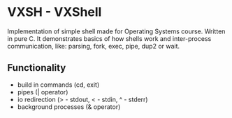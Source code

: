 # VXSH - VXShell

Implementation of simple shell made for Operating Systems course. Written in pure C.
It demonstrates basics of how shells work and inter-process communication, like: parsing, fork, exec, pipe, dup2 or wait.

## Functionality
* build in commands (cd, exit)
* pipes (| operator)
* io redirection (> - stdout, < - stdin, ^ - stderr)
* background processes (& operator)
